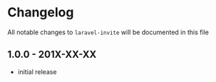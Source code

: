 # Changelog

All notable changes to `laravel-invite` will be documented in this file

## 1.0.0 - 201X-XX-XX

- initial release
